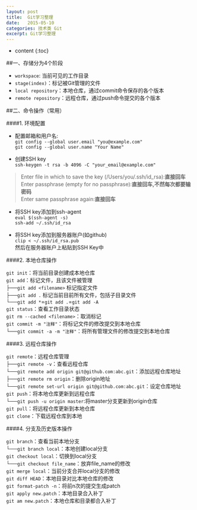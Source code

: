 ```yaml
---
layout: post
title:  Git学习整理
date:   2015-05-10
categories: 技术类 Git
excerpt: Git学习整理
---
```


* content
{:toc}

##一、存储分为4个阶段  
*   `workspace`: 当前可见的工作目录  
*   `stage(index)`：标记被Git管理的文件  
*   `local repository`：本地仓库，通过commit命令保存的各个版本  
*   `remote repository`：远程仓库，通过push命令提交的各个版本

##二、命令操作（常用）  

####1. 环境配置  

* 配置邮箱和用户名:  
`git config --global user.email "you@example.com"`  
`git config --global user.name "Your Name"`  

* 创建SSH key  
`ssh-keygen -t rsa -b 4096 -C "your_email@example.com"`  

>Enter file in which to save the key (/Users/you/.ssh/id_rsa):**直接回车**  
>Enter passphrase (empty for no passphrase):**直接回车,不然每次都要输密码**  
>Enter same passphrase again:**直接回车**  

* 将SSH key添加到ssh-agent  
`eval $(ssh-agent -s)`  
`ssh-add ~/.ssh/id_rsa`  

* 将SSH key添加到服务器账户(如github)  
`clip < ~/.ssh/id_rsa.pub`  
然后在服务器账户上粘贴到SSH Key中

####2. 本地仓库操作  

`git init`：将当前目录创建成本地仓库  
`git add`：标记文件，且该文件被管理  
├──`git add <filename>`  标记指定文件  
├──`git add .` 标记当前目前所有文件，包括子目录文件  
└──`git add *`=`git add .`=`git add -A`  
`git status`：查看工作目录状态  
`git rm --cached <filename>`：取消标记  
`git commit -m "注释"`：将标记文件的修改提交到本地仓库  
└──`git commit -a -m "注释"`：将所有管理文件的修改提交到本地仓库  


####3. 远程仓库操作  

`git remote`：远程仓库管理  
├──`git remote -v`：查看远程仓库  
└──`git remote add origin git@github.com:abc.git`：添加远程仓库地址  
├──`git remote rm origin`：删除origin地址  
└──`git remote set-url origin git@github.com:abc.git`：设定仓库地址  
`git push`：将本地仓库更新到远程仓库  
└──`git push -u origin master`:将master分支更新到origin仓库  
`git pull`：将远程仓库更新到本地仓库  
`git clone`：下载远程仓库到本地  


####4. 分支及历史版本操作  

`git branch`：查看当前本地分支  
└──`git branch local`：本地创建local分支  
`git checkout local`：切换到local分支  
└──`git checkout file_name`：放弃file_name的修改  
`git merge local`：当前分支合并local分支的修改  
`git diff HEAD`：本地目录对比本地仓库的修改  
`git format-patch -n`：将前n次的提交生成patch  
`git apply new.patch`：本地目录合入补丁  
`git am new.patch`：本地仓库和目录都合入补丁  
